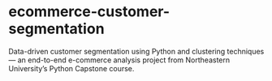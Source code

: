 # ecommerce-customer-segmentation
Data-driven customer segmentation using Python and clustering techniques — an end-to-end e-commerce analysis project from Northeastern University’s Python Capstone course.
